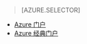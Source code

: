 > [AZURE.SELECTOR]
- [Azure 门户](../articles/storage/storage-create-storage-account.md)
- [Azure 经典门户](../articles/storage/storage-create-storage-account-classic-portal.md)

<!---HONumber=AcomDC_0921_2016-->